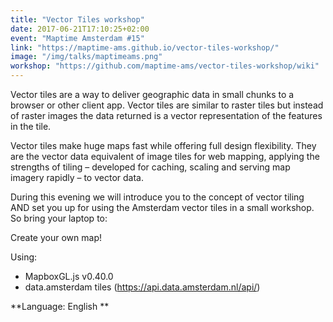 ```yaml
---
title: "Vector Tiles workshop"
date: 2017-06-21T17:10:25+02:00
event: "Maptime Amsterdam #15"
link: "https://maptime-ams.github.io/vector-tiles-workshop/"
image: "/img/talks/maptimeams.png"
workshop: "https://github.com/maptime-ams/vector-tiles-workshop/wiki"
---
```

Vector tiles are a way to deliver geographic data in small chunks to a browser or other client app. Vector tiles are similar to raster tiles but instead of raster images the data returned is a vector representation of the features in the tile.

Vector tiles make huge maps fast while offering full design flexibility. They are the vector data equivalent of image tiles for web mapping, applying the strengths of tiling – developed for caching, scaling and serving map imagery rapidly – to vector data.

During this evening we will introduce you to the concept of vector tiling AND set you up for using the Amsterdam vector tiles in a small workshop. So bring your laptop to:

Create your own map!


<!--more-->
Using:
* MapboxGL.js v0.40.0
* data.amsterdam tiles  (https://api.data.amsterdam.nl/api/)


**Language: English **
